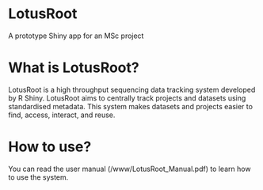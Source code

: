 # LotusRoot 
A prototype Shiny app for an MSc project

# What is LotusRoot?
LotusRoot is a high throughput sequencing data tracking system developed by R Shiny. 
LotusRoot aims to centrally track projects and datasets using standardised metadata. 
This system makes datasets and projects easier to find, access, interact, and reuse.

# How to use?
You can read the user manual (/www/LotusRoot_Manual.pdf) to learn how to use the system.
